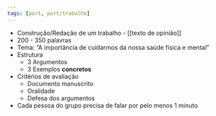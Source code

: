 ```yaml
---
tags: [port, port/trabalho]
---
```


- Construção/Redação de um trabalho - [[texto de opinião]]
- 200 - 350 palavras
- Tema: “A importância de cuidarmos da nossa saúde física e mental”
- Estrutura
	- 3 Argumentos
	- 3 Exemplos **concretos**
- Critérios de avaliação
	- Documento manuscrito
	- Oralidade
	- Defesa dos argumentos
- Cada pessoa do grupo precisa de falar por pelo menos 1 minuto